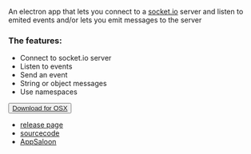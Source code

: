 An electron app that lets you connect to a [socket.io](http://socket.io/) server and listen to emited events and/or lets you emit messages to the server

 <div class="center-wrapper">
<h3>The features:</h3>
<div class="list-wrapper">
  <ul>
    <li>Connect to socket.io server</li>
    <li>Listen to events</li>
    <li>Send an event</li>
    <li>String or object messages</li>
    <li>Use namespaces</li>
  </ul>
  </div>
  <button class="download">
            <a href="https://github.com/AppSaloon/socket.io-tester/releases/download/v1.0.1/socket-io-tester-darwin-x64.zip">Download for OSX</a>
  </button>
</div>
<div class="justify-wrapper">
 <ul>
     <li><a href="https://github.com/AppSaloon/socket.io-tester/releases">release page</a></li>
     <li><a href="https://github.com/AppSaloon/socket.io-tester">sourcecode</a></li>
     <li><a href="https://appsaloon.be/">AppSaloon</a></li>
  </ul>
</div>
<script>
  (function(i,s,o,g,r,a,m){i['GoogleAnalyticsObject']=r;i[r]=i[r]||function(){
  (i[r].q=i[r].q||[]).push(arguments)},i[r].l=1*new Date();a=s.createElement(o),
  m=s.getElementsByTagName(o)[0];a.async=1;a.src=g;m.parentNode.insertBefore(a,m)
  })(window,document,'script','https://www.google-analytics.com/analytics.js','ga');

  ga('create', 'UA-26253416-9', 'auto');
  ga('send', 'pageview');

</script>
